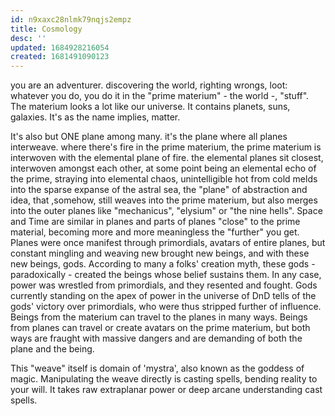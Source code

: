 ```yaml
---
id: n9xaxc28nlmk79nqjs2empz
title: Cosmology
desc: ''
updated: 1684928216054
created: 1681491090123
---
```


you are an adventurer. discovering the world, righting wrongs, loot:
whatever you do, you do it in the "prime materium" - the world -, "stuff".
The materium looks a lot like our universe.
It contains planets, suns, galaxies. It's as the name implies, matter.

It's also but ONE plane among many. it's the plane where all planes interweave.
where there's fire in the prime materium, the prime materium is interwoven with the elemental plane of fire.
the elemental planes sit closest, interwoven amongst each other, at some point being an elemental echo of the prime,
straying into elemental chaos,
unintelligible hot from cold melds into the sparse expanse of the astral sea, the "plane" of abstraction and idea,
that ,somehow, still weaves into the prime materium,
but also merges into the outer planes like "mechanicus", "elysium" or "the nine hells".
Space and Time are similar in planes and parts of planes "close" to the prime material,
becoming more and more meaningless the "further" you get.
Planes were once manifest through primordials, avatars of entire planes,
but constant mingling and weaving new brought new beings,
and with these new beings, gods.
According to many a folks' creation myth, these gods - paradoxically -
created the beings whose belief sustains them.
In any case, power was wrestled from primordials, and they resented and fought.
Gods currently standing on the apex of power in the universe of DnD tells of the gods' victory over primordials,
who were thus stripped further of influence.
Beings from the materium can travel to the planes in many ways.
Beings from planes can travel or create avatars on the prime materium,
but both ways are fraught with massive dangers and are demanding of both the plane and the being.

This "weave" itself is domain of 'mystra', also known as the goddess of magic.
Manipulating the weave directly is casting spells, bending reality to your will.
It takes raw extraplanar power or deep arcane understanding cast spells.